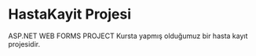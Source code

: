 # HastaKayit Projesi
ASP.NET WEB FORMS PROJECT 
Kursta yapmış olduğumuz bir hasta kayıt projesidir.
